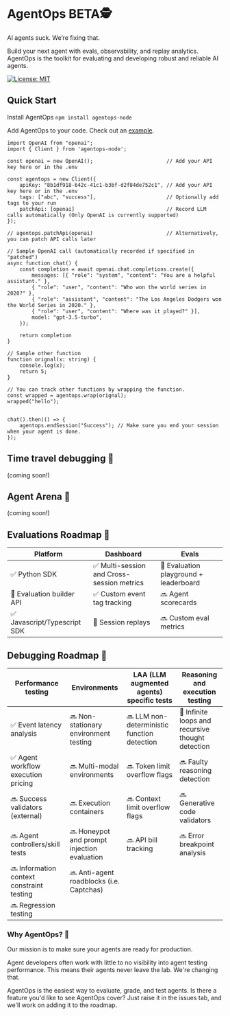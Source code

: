 # AgentOps BETA🕵️

AI agents suck. We’re fixing that.

Build your next agent with evals, observability, and replay analytics. AgentOps is the toolkit for evaluating and developing robust and reliable AI agents.

[![License: MIT](https://img.shields.io/badge/License-MIT-yellow.svg)](https://opensource.org/licenses/MIT)

## Quick Start
Install AgentOps
```npm install agentops-node```

Add AgentOps to your code. Check out an [example](https://github.com/AgentOps-AI/agentops-node/blob/main/example/index.ts).
```
import OpenAI from "openai";
import { Client } from 'agentops-node';

const openai = new OpenAI();                        // Add your API key here or in the .env

const agentops = new Client({
    apiKey: "8b1df918-642c-41c1-b3bf-d2f84de752c1", // Add your API key here or in the .env
    tags: ["abc", "success"],                       // Optionally add tags to your run
    patchApi: [openai]                              // Record LLM calls automatically (Only OpenAI is currently supported)
});

// agentops.patchApi(openai)                        // Alternatively, you can patch API calls later

// Sample OpenAI call (automatically recorded if specified in "patched")
async function chat() {
    const completion = await openai.chat.completions.create({
        messages: [{ "role": "system", "content": "You are a helpful assistant." },
        { "role": "user", "content": "Who won the world series in 2020?" },
        { "role": "assistant", "content": "The Los Angeles Dodgers won the World Series in 2020." },
        { "role": "user", "content": "Where was it played?" }],
        model: "gpt-3.5-turbo",
    });

    return completion
}

// Sample other function
function orignal(x: string) {
    console.log(x);
    return 5;
}

// You can track other functions by wrapping the function.
const wrapped = agentops.wrap(orignal);
wrapped("hello");


chat().then(() => {
    agentops.endSession("Success"); // Make sure you end your session when your agent is done.
});

```


## Time travel debugging 🔮
(coming soon!)

## Agent Arena 🥊
(coming soon!)

## Evaluations Roadmap 🧭

| Platform | Dashboard | Evals |
|---|---|---|
|✅ Python SDK | ✅ Multi-session and Cross-session metrics | 🚧 Evaluation playground + leaderboard |
|🚧 Evaluation builder API | ✅ Custom event tag tracking | 🔜 Agent scorecards |
|✅ Javascript/Typescript SDK | 🚧 Session replays| 🔜 Custom eval metrics |


## Debugging Roadmap 🧭

| Performance testing | Environments | LAA (LLM augmented agents) specific tests | Reasoning and execution testing |
|---|---|---|---|
|✅ Event latency analysis | 🔜 Non-stationary environment testing | 🔜 LLM non-deterministic function detection | 🚧 Infinite loops and recursive thought detection |
|✅ Agent workflow execution pricing | 🔜 Multi-modal environments | 🔜 Token limit overflow flags | 🔜 Faulty reasoning detection |
|🔜 Success validators (external) | 🔜 Execution containers | 🔜 Context limit overflow flags | 🔜 Generative code validators |
|🔜 Agent controllers/skill tests | 🔜 Honeypot and prompt injection evaluation | 🔜 API bill tracking | 🔜 Error breakpoint analysis |
|🔜 Information context constraint testing | 🔜 Anti-agent roadblocks (i.e. Captchas) | | |
|🔜 Regression testing | | | |



### Why AgentOps? 🤔

Our mission is to make sure your agents are ready for production.

Agent developers often work with little to no visibility into agent testing performance. This means their agents never leave the lab. We're changing that. 

AgentOps is the easiest way to evaluate, grade, and test agents. Is there a feature you'd like to see AgentOps cover? Just raise it in the issues tab, and we'll work on adding it to the roadmap.
